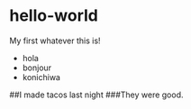 hello-world
===========

My first whatever this is!
* hola
* bonjour
* konichiwa

##I made tacos last night
###They were good.
